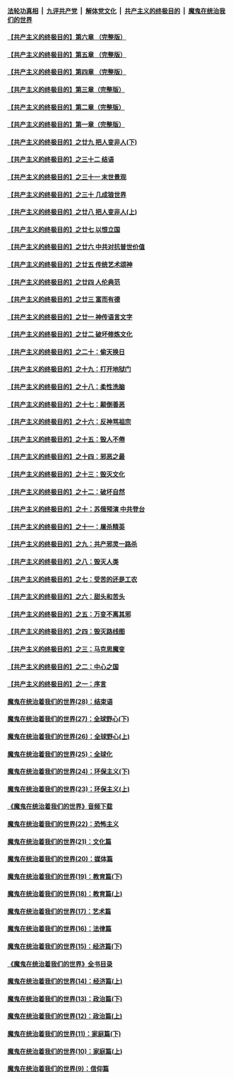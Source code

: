 ####  [法轮功真相](../../../../basic/blob/master/README.md?t=06162031) &nbsp;|&nbsp; [九评共产党](../../../../9ping.md/blob/master/README.md?t=06162031) &nbsp;|&nbsp; [解体党文化](../../../../jtdwh.md/blob/master/README.md?t=06162031)  &nbsp;|&nbsp; [共产主义的终极目的](../../../../gczydzjmd.md/blob/master/README.md?t=06162031) &nbsp;|&nbsp; [魔鬼在统治我们的世界](../../../../mgztzwmdsj.md/blob/master/README.md?t=06162031) 

#### [【共产主义的终极目的】第六章 （完整版）](../pages/nsc422/n11428913.md?t=06162031) 

#### [【共产主义的终极目的】第五章 （完整版）](../pages/nsc422/n11428912.md?t=06162031) 

#### [【共产主义的终极目的】第四章 （完整版）](../pages/nsc422/n11428907.md?t=06162031) 

#### [【共产主义的终极目的】第三章（完整版）](../pages/nsc422/n11428848.md?t=06162031) 

#### [【共产主义的终极目的】第二章（完整版）](../pages/nsc422/n11428831.md?t=06162031) 

#### [【共产主义的终极目的】第一章（完整版）](../pages/nsc422/n11417651.md?t=06162031) 

#### [【共产主义的终极目的】之廿九 把人变非人(下)](../pages/nsc422/n11344140.md?t=06162031) 

#### [【共产主义的终极目的】之三十二 结语](../pages/nsc422/n11360535.md?t=06162031) 

#### [【共产主义的终极目的】之三十一 末世景观](../pages/nsc422/n11351129.md?t=06162031) 

#### [【共产主义的终极目的】之三十 几成狼世界](../pages/nsc422/n11348280.md?t=06162031) 

#### [【共产主义的终极目的】之廿八 把人变非人(上)](../pages/nsc422/n11340492.md?t=06162031) 

#### [【共产主义的终极目的】之廿七 以恨立国](../pages/nsc422/n11336944.md?t=06162031) 

#### [【共产主义的终极目的】之廿六 中共对抗普世价值](../pages/nsc422/n11324785.md?t=06162031) 

#### [【共产主义的终极目的】之廿五 传统艺术颂神](../pages/nsc422/n11296396.md?t=06162031) 

#### [【共产主义的终极目的】之廿四 人伦典范](../pages/nsc422/n11296397.md?t=06162031) 

#### [【共产主义的终极目的】之廿三 富而有德](../pages/nsc422/n11283598.md?t=06162031) 

#### [【共产主义的终极目的】之廿一 神传语言文字](../pages/nsc422/n11263265.md?t=06162031) 

#### [【共产主义的终极目的】之廿二 破坏修炼文化](../pages/nsc422/n11245728.md?t=06162031) 

#### [【共产主义的终极目的】之二十：偷天换日](../pages/nsc422/n11238846.md?t=06162031) 

#### [【共产主义的终极目的】之十九：打开地狱门](../pages/nsc422/n11206376.md?t=06162031) 

#### [【共产主义的终极目的】之十八：柔性洗脑](../pages/nsc422/n11199994.md?t=06162031) 

#### [【共产主义的终极目的】之十七：颠倒善恶](../pages/nsc422/n11179782.md?t=06162031) 

#### [【共产主义的终极目的】之十六：反神骂祖宗](../pages/nsc422/n11166798.md?t=06162031) 

#### [【共产主义的终极目的】之十五：毁人不倦](../pages/nsc422/n11166792.md?t=06162031) 

#### [【共产主义的终极目的】之十四：邪恶之最](../pages/nsc422/n11150249.md?t=06162031) 

#### [【共产主义的终极目的】之十三：毁灭文化](../pages/nsc422/n11135227.md?t=06162031) 

#### [【共产主义的终极目的】之十二：破坏自然](../pages/nsc422/n11135214.md?t=06162031) 

#### [【共产主义的终极目的】之十：苏俄预演 中共登台](../pages/nsc422/n11118424.md?t=06162031) 

#### [【共产主义的终极目的】之十一：屠杀精英](../pages/nsc422/n11118442.md?t=06162031) 

#### [【共产主义的终极目的】之九：共产邪灵一路杀](../pages/nsc422/n11114139.md?t=06162031) 

#### [【共产主义的终极目的】之八：毁灭人类](../pages/nsc422/n11108503.md?t=06162031) 

#### [【共产主义的终极目的】之七：受苦的还是工农](../pages/nsc422/n11101809.md?t=06162031) 

#### [【共产主义的终极目的】之六：甜头和苦头](../pages/nsc422/n11096971.md?t=06162031) 

#### [【共产主义的终极目的】之五：万变不离其邪](../pages/nsc422/n11091285.md?t=06162031) 

#### [【共产主义的终极目的】之四：毁灭路线图](../pages/nsc422/n11086284.md?t=06162031) 

#### [【共产主义的终极目的】之三：马克思魔变](../pages/nsc422/n11061941.md?t=06162031) 

#### [【共产主义的终极目的】之二：中心之国](../pages/nsc422/n11047728.md?t=06162031) 

#### [【共产主义的终极目的】之一：序言](../pages/nsc422/n11086077.md?t=06162031) 

#### [魔鬼在统治着我们的世界(28)：结束语](../pages/nsc422/n10936246.md?t=06162031) 

#### [魔鬼在统治着我们的世界(27)：全球野心(下)](../pages/nsc422/n10928319.md?t=06162031) 

#### [魔鬼在统治着我们的世界(26)：全球野心(上)](../pages/nsc422/n10900318.md?t=06162031) 

#### [魔鬼在统治着我们的世界(25)：全球化](../pages/nsc422/n10788205.md?t=06162031) 

#### [魔鬼在统治着我们的世界(24)：环保主义(下)](../pages/nsc422/n10695307.md?t=06162031) 

#### [魔鬼在统治着我们的世界(23)：环保主义(上)](../pages/nsc422/n10688613.md?t=06162031) 

#### [《魔鬼在统治着我们的世界》音频下载](../pages/nsc422/n10635553.md?t=06162031) 

#### [魔鬼在统治着我们的世界(22)：恐怖主义](../pages/nsc422/n10614727.md?t=06162031) 

#### [魔鬼在统治着我们的世界(21)：文化篇](../pages/nsc422/n10597706.md?t=06162031) 

#### [魔鬼在统治着我们的世界(20)：媒体篇](../pages/nsc422/n10586579.md?t=06162031) 

#### [魔鬼在统治着我们的世界(19)：教育篇(下)](../pages/nsc422/n10564808.md?t=06162031) 

#### [魔鬼在统治着我们的世界(18)：教育篇(上)](../pages/nsc422/n10526970.md?t=06162031) 

#### [魔鬼在统治着我们的世界(17)：艺术篇](../pages/nsc422/n10499093.md?t=06162031) 

#### [魔鬼在统治着我们的世界(16)：法律篇](../pages/nsc422/n10485969.md?t=06162031) 

#### [魔鬼在统治着我们的世界(15)：经济篇(下)](../pages/nsc422/n10469975.md?t=06162031) 

#### [《魔鬼在统治着我们的世界》全书目录](../pages/nsc422/n10464261.md?t=06162031) 

#### [魔鬼在统治着我们的世界(14)：经济篇(上)](../pages/nsc422/n10457370.md?t=06162031) 

#### [魔鬼在统治着我们的世界(13)：政治篇(下)](../pages/nsc422/n10448270.md?t=06162031) 

#### [魔鬼在统治着我们的世界(12)：政治篇(上)](../pages/nsc422/n10444576.md?t=06162031) 

#### [魔鬼在统治着我们的世界(11)：家庭篇(下)](../pages/nsc422/n10440961.md?t=06162031) 

#### [魔鬼在统治着我们的世界(10)：家庭篇(上)](../pages/nsc422/n10435448.md?t=06162031) 

#### [魔鬼在统治着我们的世界(9)：信仰篇](../pages/nsc422/n10432159.md?t=06162031) 

